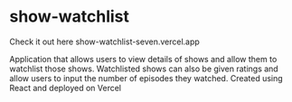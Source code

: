 # show-watchlist

Check it out here show-watchlist-seven.vercel.app

Application that allows users to view details of shows and allow them to watchlist those shows. 
Watchlisted shows can also be given ratings and allow users to input the number of episodes they watched. 
Created using React and deployed on Vercel
